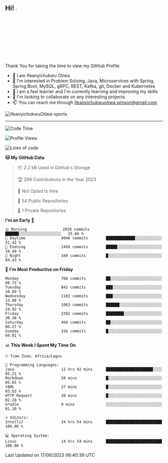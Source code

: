 <!-- BLOG-POST-LIST:START --><!-- BLOG-POST-LIST:END -->

## Hi! <img src="https://media.giphy.com/media/hvRJCLFzcasrR4ia7z/giphy.gif" width="4%"> 

Thank You for taking the time to view my GitHub Profile

- 👋 I am Ifeanyichukwu Otiwa
- 👀 I'm interested in Problem Solving, Java, Microservices with Spring, Spring Boot, MySQL, gRPC, REST, Kafka, git, Docker and Kubernetes
- 🌱 I am a fast learner and I'm currently learning and improving my skills
- 💞️ I'm looking to collaborate on any interesting projects
- 📫 You can reach me through ifeanyichukwuotiwa.winson@gmail.com

<p align="left" marginTop="10px"> <img src="https://komarev.com/ghpvc/?username=ifeanyichukwuOtiwa-sports&label=Profile%20views&color=0e75b6&style=for-the-badge" alt="ifeanyichukwuOtiwa-sports" /> </p>

***

<!--START_SECTION:waka-->
![Code Time](http://img.shields.io/badge/Code%20Time-1%2C445%20hrs%2010%20mins-blue)

![Profile Views](http://img.shields.io/badge/Profile%20Views-0-blue)

![Lines of code](https://img.shields.io/badge/From%20Hello%20World%20I%27ve%20Written-2.5%20million%20lines%20of%20code-blue)

**🐱 My GitHub Data** 

> 📦 2.2 kB Used in GitHub's Storage 
 > 
> 🏆 299 Contributions in the Year 2023
 > 
> 🚫 Not Opted to Hire
 > 
> 📜 54 Public Repositories 
 > 
> 🔑 1 Private Repositories 
 > 
**I'm an Early 🐤** 

```text
🌞 Morning                2020 commits        ██████░░░░░░░░░░░░░░░░░░░   25.66 % 
🌆 Daytime                4048 commits        █████████████░░░░░░░░░░░░   51.42 % 
🌃 Evening                1456 commits        █████░░░░░░░░░░░░░░░░░░░░   18.49 % 
🌙 Night                  349 commits         █░░░░░░░░░░░░░░░░░░░░░░░░   04.43 % 
```
📅 **I'm Most Productive on Friday** 

```text
Monday                   766 commits         ██░░░░░░░░░░░░░░░░░░░░░░░   09.73 % 
Tuesday                  842 commits         ███░░░░░░░░░░░░░░░░░░░░░░   10.69 % 
Wednesday                1101 commits        ███░░░░░░░░░░░░░░░░░░░░░░   13.98 % 
Thursday                 1962 commits        ██████░░░░░░░░░░░░░░░░░░░   24.92 % 
Friday                   2392 commits        ████████░░░░░░░░░░░░░░░░░   30.38 % 
Saturday                 494 commits         ██░░░░░░░░░░░░░░░░░░░░░░░   06.27 % 
Sunday                   316 commits         █░░░░░░░░░░░░░░░░░░░░░░░░   04.01 % 
```


📊 **This Week I Spent My Time On** 

```text
🕑︎ Time Zone: Africa/Lagos

💬 Programming Languages: 
Java                     12 hrs 42 mins      █████████████████████░░░░   85.21 % 
Markdown                 50 mins             █░░░░░░░░░░░░░░░░░░░░░░░░   05.65 % 
YAML                     27 mins             █░░░░░░░░░░░░░░░░░░░░░░░░   03.03 % 
HTTP Request             20 mins             █░░░░░░░░░░░░░░░░░░░░░░░░   02.28 % 
Gradle                   9 mins              ░░░░░░░░░░░░░░░░░░░░░░░░░   01.10 % 

🔥 Editors: 
IntelliJ                 14 hrs 54 mins      █████████████████████████   100.00 % 

💻 Operating System: 
Linux                    14 hrs 54 mins      █████████████████████████   100.00 % 
```


 Last Updated on 17/06/2023 06:40:39 UTC
<!--END_SECTION:waka-->

<!--
<p align="center">
![trophy](https://github-profile-trophy.vercel.app/?username=ifeanyichukwuOtiwa-sports&theme=onedark) (https://github.com/ryo-ma/github-profile-trophy)
</p>
-->

<!---
ifeanyi-otiwa/ifeanyi-otiwa is a ✨ special ✨ repository because its `README.md` (this file) appears on your GitHub profile.
You can click the Preview link to take a look at your changes.
--->
